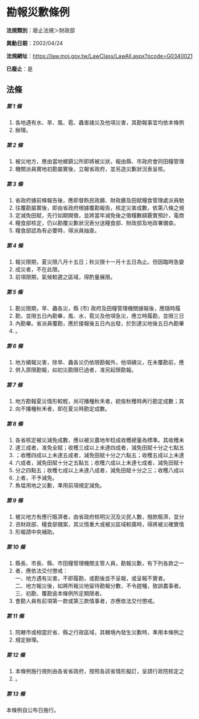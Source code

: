 # 勘報災歉條例

**法規類別**：廢止法規＞財政部

**異動日期**：2002/04/24  

**法規網址**：https://law.moj.gov.tw/LawClass/LawAll.aspx?pcode=G0340021

**已廢止**：是



## 法條
##### 第 1 條
1. 各地遇有水、旱、風、雹、蟲害諸災及他項災害，其勘報事宜均依本條例
1. 辦理。

##### 第 2 條
1. 被災地方，應由當地鄉鎮公所即將被災狀，報由縣、市政府會同田糧管理
1. 機關派員實地初勘屬實後，立報省政府，並另造災歉狀況表呈核。

##### 第 3 條
1. 省政府據前條報告後，應即督飭民政廳、財政廳及田賦糧食管理處派員馳
1. 往覆勘屬實後，即由省政府根據覆勘報告，核定災害成數，依第八條之規
1. 定減免田賦，先行如期開徵，並將當年減免後之徵糧數額覈實預計，電商
1. 糧食部核定，仍以勘覆災歉狀況表分送糧食部、財政部及地政署備查。
1. 糧食部認為有必要時，得派員抽查。

##### 第 4 條
1. 報災限期，夏災限八月十五日；秋災限十一月十五日為止。但因臨時急變
1. 成災者，不在此限。
1. 前項限期，氣候較遲之區域，得酌量展限。

##### 第 5 條
1. 勘災限期，旱、蟲各災，縣 (市) 政府及田糧管理機關據報後，應隨時履
1. 勘，並限五日內勘畢，風、水，雹災及他項急災，應立時履勘，並限三日
1. 內勘畢。省派員覆勘，應於接報後五日內出發，於到達災地後五日內勘畢
1. 。

##### 第 6 條
1. 地方續報災害，除旱、蟲各災仍依限勘報外，他項續災，在未覆勘前，應
1. 併入原限勘報，如初災勘限巳過者，准另起限勘報。

##### 第 7 條
1. 地方勘報夏災情形較輕，尚可播種秋禾者，統俟秋穫時再行勘定成數；其
1. 向不播種秋禾者，即在夏災時勘定成數。

##### 第 8 條
1. 各省核定被災減免成數，應以被災農地年稔成收穫總量為標準。其收穫未
1. 達三成者，准免全賦；收穫三成以上未達四成者，減免田賦十分之七點五
1. ；收穫四成以上未達五成者，減免田賦十分之六點五；收穫五成以上未達
1. 六成者，減免田賦十分之五點五；收穫六成以上未達七成者，減免田賦十
1. 分之四點五；收穫七成以上未達八成者，減免田賦十分之三；收穫八成以
1. 上者，不予減免。
1. 魚塭用地之災歉，準用前項規定減免。

##### 第 9 條
1. 被災地方有應行賑濟者，由省政府核明災況及災民人數，撥款賑濟，並分
1. 咨財政部、糧食部備案，其災情重大或被災區域較廣時，得將被災確實情
1. 形報請中央補助。

##### 第 10 條
1. 縣長、市長、縣、市田糧管理機關主管人員，勘報災歉，有下列各款之一
1. 者，應依法交付懲戒：  
一、地方遇有災害，不即履勘，或勘後並不呈報，或呈報不實者。  
二、地方報災後，如將所報災地留待勘報分數，不令趕種，致誤農事者。  
三、初勘、覆勘逾本條例所定期限者。
1. 會勘人員有前項第一款或第三款情事者，亦應依法交付懲戒。

##### 第 11 條
1. 院轄市或相當於省、縣之行政區域，其轄境內發生災歉時，準用本條例之
1. 規定辦理。

##### 第 12 條
1. 本條例施行規則由各省省政府，按照各該省情形擬訂，呈請行政院核定之
1. 。

##### 第 13 條
本條例自公布日施行。


